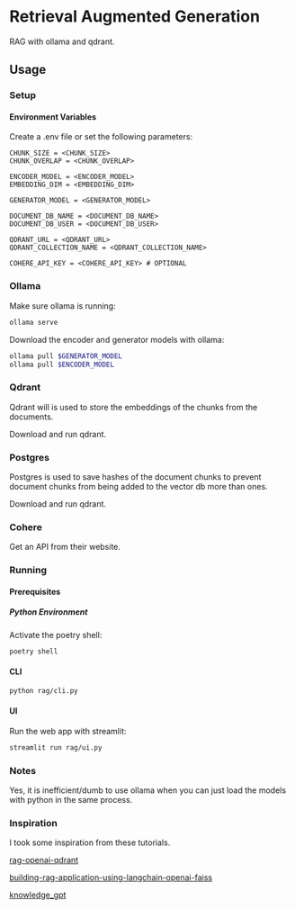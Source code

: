 # Retrieval Augmented Generation

RAG with ollama and qdrant.

## Usage

### Setup

#### Environment Variables

Create a .env file or set the following parameters:

```.env
CHUNK_SIZE = <CHUNK_SIZE>
CHUNK_OVERLAP = <CHUNK_OVERLAP>

ENCODER_MODEL = <ENCODER_MODEL>
EMBEDDING_DIM = <EMBEDDING_DIM>

GENERATOR_MODEL = <GENERATOR_MODEL>

DOCUMENT_DB_NAME = <DOCUMENT_DB_NAME>
DOCUMENT_DB_USER = <DOCUMENT_DB_USER>

QDRANT_URL = <QDRANT_URL>
QDRANT_COLLECTION_NAME = <QDRANT_COLLECTION_NAME>

COHERE_API_KEY = <COHERE_API_KEY> # OPTIONAL
```

### Ollama

Make sure ollama is running:

```sh
ollama serve
```

Download the encoder and generator models with ollama:

```sh
ollama pull $GENERATOR_MODEL
ollama pull $ENCODER_MODEL
```

### Qdrant

Qdrant will is used to store the embeddings of the chunks from the documents.

Download and run qdrant.

### Postgres

Postgres is used to save hashes of the document chunks to prevent document chunks from
being added to the vector db more than ones.

Download and run qdrant.

### Cohere

Get an API from their website.

### Running

#### Prerequisites

##### Python Environment

Activate the poetry shell:

```sh
poetry shell
```

#### CLI

```sh
python rag/cli.py
```

#### UI

Run the web app with streamlit:

```sh
streamlit run rag/ui.py
```

### Notes

Yes, it is inefficient/dumb to use ollama when you can just load the models with python
in the same process.

### Inspiration

I took some inspiration from these tutorials.

[rag-openai-qdrant](https://colab.research.google.com/github/qdrant/examples/blob/master/rag-openai-qdrant/rag-openai-qdrant.ipynb)

[building-rag-application-using-langchain-openai-faiss](https://medium.com/@solidokishore/building-rag-application-using-langchain-openai-faiss-3b2af23d98ba)

[knowledge_gpt](https://github.com/mmz-001/knowledge_gpt)
